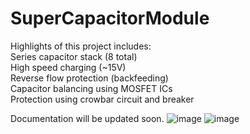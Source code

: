 # SuperCapacitorModule
Highlights of this project includes: <br>
Series capacitor stack (8 total) <br>
High speed charging (~15V) <br>
Reverse flow protection (backfeeding) <br>
Capacitor balancing using MOSFET ICs <br>
Protection using crowbar circuit and breaker<br>

Documentation will be updated soon.
![image](https://user-images.githubusercontent.com/128961461/231567681-e619fb4f-e5d9-4b25-bfa1-501aeec791af.png)
![image](https://user-images.githubusercontent.com/128961461/231567726-f980a497-fe46-4f91-9584-fab34a4ab996.png)
